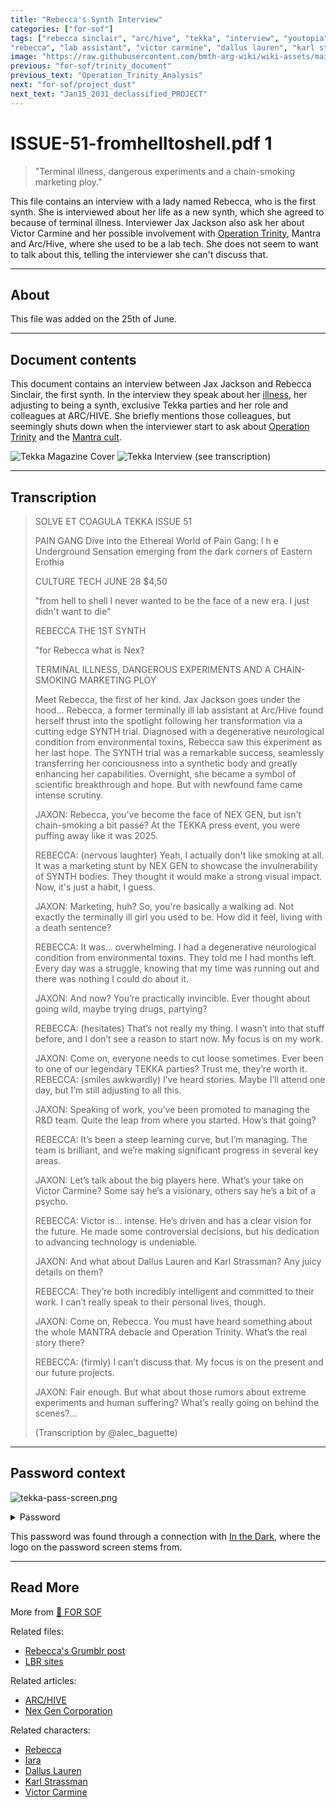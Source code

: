 ```yaml
---
title: "Rebecca's Synth Interview"
categories: ["for-sof"]
tags: ["rebecca sinclair", "arc/hive", "tekka", "interview", "youtopia", "nex gen", "synths", "for sof", 
"rebecca", "lab assistant", "victor carmine", "dallus lauren", "karl strassman", "jax jackson"]
image: "https://raw.githubusercontent.com/bmth-arg-wiki/wiki-assets/main/files/tekka/tekka_cover.png"
previous: "for-sof/trinity_document"
previous_text: "Operation_Trinity_Analysis"
next: "for-sof/project_dust"
next_text: "Jan15_2031_declassified_PROJECT"
---
```


# ISSUE-51-fromhelltoshell.pdf 1

> "Terminal illness, dangerous experiments and a chain-smoking marketing ploy."

This file contains an interview with a lady named Rebecca, who is the first synth. She 
is interviewed about her life as a new synth, which she agreed to because of terminal illness. 
Interviewer Jax Jackson also ask her about Victor Carmine and her possible involvement with 
[Operation Trinity](trinity_document), Mantra and Arc/Hive, where she used to be a lab tech. 
She does not seem to want to talk about this, telling the interviewer she can't discuss that.

***

## About

This file was added on the 25th of June.

***

## Document contents

This document contains an interview between Jax Jackson and Rebecca Sinclair, the 
first synth. In the interview they speak about her [illness](grumblr), her adjusting to being a synth, exclusive Tekka 
parties and her role and colleagues at ARC/HIVE. She briefly mentions those colleagues, but seemingly shuts down when 
the interviewer start to ask about [Operation Trinity](trinity_document) and the [Mantra cult](../lore/mantra).

![Tekka Magazine Cover](https://raw.githubusercontent.com/bmth-arg-wiki/wiki-assets/main/files/tekka/tekka_cover.png)
![Tekka Interview (see transcription)](https://raw.githubusercontent.com/bmth-arg-wiki/wiki-assets/main/files/tekka/tekka_interview.png)

***

## Transcription

> SOLVE ET COAGULA
> TEKKA
> ISSUE 51
>
> PAIN GANG
> Dive into the Ethereal World of Pain Gang:
> I         h         e
> Underground Sensation emerging from the dark corners of Eastern Erothia
>
> CULTURE TECH
> JUNE 28    $4,50
>
> "from hell to shell
> I never wanted to be the face of a new era.
> I just didn't want to die"
>
> REBECCA
> THE 1ST SYNTH 
>
> "for Rebecca what is Nex?
>
> TERMINAL ILLNESS, DANGEROUS EXPERIMENTS AND A CHAIN-SMOKING MARKETING PLOY
>
> Meet Rebecca, the first of her kind. Jax Jackson goes under the hood... 
> Rebecca, a former terminally ill lab assistant at Arc/Hive found herself 
> thrust into the spotlight following her transformation via a cutting edge 
> SYNTH trial. Diagnosed with a degenerative neurological condition from 
> environmental toxins, Rebecca saw this experiment as her last hope. The 
> SYNTH trial was a remarkable success, seamlessly transferring her 
> conciousness into a synthetic body and greatly enhancing her capabilities. 
> Overnight, she became a symbol of scientific breakthrough and hope. 
> But with newfound fame came intense scrutiny.
>
> JAXON: Rebecca, you've become the face of NEX GEN, but isn't chain-smoking 
> a bit passé? At the TEKKA press event, you were puffing away like it was 2025.
>
> REBECCA: (nervous laughter) Yeah, I actually don't like smoking at all. 
> It was a marketing stunt by NEX GEN to showcase the invulnerability of 
> SYNTH bodies. They thought it would make a strong visual impact. Now, 
> it's just a habit, I guess.
>
> JAXON: Marketing, huh? So, you're basically a walking ad. Not exactly the 
> terminally ill girl you used to be. How did it feel, living with a death 
> sentence?
>
> REBECCA: It was... overwhelming. I had a degenerative neurological 
> condition from environmental toxins. They told me I had months left. 
> Every day was a struggle, knowing that my time was running out and there 
> was nothing I could do about it.
>
> JAXON: And now? You’re practically invincible. Ever thought about going 
> wild, maybe trying drugs, partying?
>
> REBECCA: (hesitates) That’s not really my thing. I wasn’t into that stuff 
> before, and I don’t see a reason to start now. My focus is on my work. 
>
> JAXON: Come on, everyone needs to cut loose sometimes. Ever been to one 
> of our legendary TEKKA parties? Trust me, they’re worth it.
> REBECCA: (smiles awkwardly) I’ve heard stories. Maybe I’ll attend one day, 
> but I’m still adjusting to all this.
>
> JAXON: Speaking of work, you’ve been promoted to managing the R&D team. 
> Quite the leap from where you started. How’s that going?
>
> REBECCA: It’s been a steep learning curve, but I’m managing. The team is 
> brilliant, and we’re making significant progress in several key areas.
>
> JAXON: Let’s talk about the big players here. What’s your take on Victor 
> Carmine? Some say he’s a visionary, others say he’s a bit of a psycho.
>
> REBECCA: Victor is… intense. He’s driven and has a clear vision for the 
> future. He made some controversial decisions, but his dedication to 
> advancing technology is undeniable.
>
> JAXON: And what about Dallus Lauren and Karl Strassman? Any juicy details 
> on them?
>
> REBECCA: They’re both incredibly intelligent and committed to their work. 
> I can’t really speak to their personal lives, though.
>
> JAXON: Come on, Rebecca. You must have heard something about the whole 
> MANTRA debacle and Operation Trinity. What’s the real story there?
>
> REBECCA: (firmly) I can’t discuss that. My focus is on the present and 
> our future projects.
>
> JAXON: Fair enough. But what about those rumors about extreme experiments 
> and human suffering? What’s really going on behind the scenes?...
>
> (Transcription by @alec_baguette)

***

## Password context

![tekka-pass-screen.png](https://raw.githubusercontent.com/bmth-arg-wiki/wiki-assets/main/files/tekka/tekka-pass-screen.png)

<details class="password">
  <summary>Password</summary>

arc/hive
</details>

This password was found through a connection with [In the Dark](../music/amo-in-the-dark),
where the logo on the password screen stems from.

***

## Read More

More from [📁 FOR SOF](../for-sof)

Related files:

- [Rebecca's Grumblr post](grumblr)
- [LBR sites](lbr_sites)

Related articles:

- [ARC/HIVE](../lore/archive)
- [Nex Gen Corporation](../lore/nex-gen-corporation)

Related characters:

- [Rebecca](../characters/rebecca)
- [Iara](../characters/iara)
- [Dallus Lauren](../characters/dallus-lauren)
- [Karl Strassman](../characters/strassman)
- [Victor Carmine](../characters)
